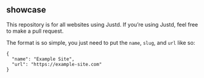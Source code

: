 ## showcase

This repository is for all websites using Justd. If you’re using Justd, feel free to make a pull request.

The format is so simple, you just need to put the `name`, `slug`, and `url` like so:

```
{
  "name": "Example Site",
  "url": "https://example-site.com"
}
```
